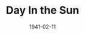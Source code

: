 ---
title: Day In the Sun
date: 1941-02-11
closing_date: 1941-02-14
layout: productions
featured_image: 
image_caption:
image_credit:
playbill: 
category: 
Theatre: Theatre Jacksonville
Venue: Little Theatre
cast:
  Ann Sumner: Janice Martin
  Brickie Hubbell: Barbara Mason
  Charlie Sumner: Carl Baker
  Dick Blanchard: Jack A. Pace
  Ed Hubbell: Harold Hornbeak
  Frank Burroughs: Charles Roberts
  George Duke: J. Ray Driver, Jr.
  Gertrude Hubbell: Dorothy Lupfer
  Helen Bennett: Dorothy Kenniston
  J.D. Crabshaw: Dodd Pace
  Judge Livingstone: John F. Crocker
  Martin Malloon: George Stanly
  Miss McLean: Martha Conner
  Mrs. Crabshaw: Lucie Olive Gaines
  Mrs. Duffy: Elizabeth Hulett
  Mrs. Joe Bono: Eleonor Edwards
crew:
  Assistant to Director: Anna Crocker
  Director: Pol Delgado
  Electrician: Alex Pillsbury
  Make-up:
    - Jean Runyon
    - Stanley Morrell
  Props: Eleonor Edwards
  Technical Director: Mary Courtney
orchestra:
external_links:
---